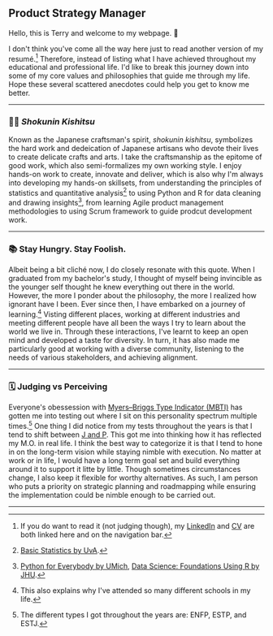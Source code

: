 ## Product Strategy Manager

Hello, this is Terry and welcome to my webpage. :hugs:

I don't think you've come all the way here just to read another version of my resumé.[^1]  Therefore, instead of listing what I have achieved throughout my educational and professional life. I'd like to break this journey down into some of my core values and philosophies that guide me through my life. Hope these several scattered anecdotes could help you get to know me better.

---

### :man_artist: *Shokunin Kishitsu*
Known as the Japanese craftsman's spirit, *shokunin kishitsu*, symbolizes the hard work and dedeication of Japanese artisans who devote their lives to create delicate crafts and arts. I take the craftsmanship as the epitome of good work, which also semi-formalizes my own working style. I enjoy hands-on work to create, innovate and deliver, which is also why I'm always into developing my hands-on skillsets, from understanding the principles of statistics and quantitative analysis[^2] to using Python and R for data cleaning and drawing insights[^3], from learning Agile product management methodologies to using Scrum framework to guide prodcut development work.  

---

### :books: Stay Hungry. Stay Foolish.
Albeit being a bit cliché now, I do closely resonate with this quote. When I graduated from my bachelor's study, I thought of myself being invincible as the younger self thought he knew everything out there in the world. However, the more I ponder about the philosophy, the more I realized how ignorant have I been. Ever since then, I have embarked on a journey of learning.[^4] Visting different places, working at different industries and meeting different people have all been the ways I try to learn about the world we live in. Through these interactions, I've learnt to keep an open mind and developed a taste for diversity. In turn, it has also made me particularly good at working with a diverse community, listening to the needs of various stakeholders, and achieving alignment.

---

### :spiral_calendar: Judging vs Perceiving
Everyone's obessession with [Myers–Briggs Type Indicator (MBTI)](https://en.wikipedia.org/wiki/Myers–Briggs_Type_Indicator) has gotten me into testing out where I sit on this personality spectrum multiple times.[^5] One thing I did notice from my tests throughout the years is that I tend to shift between [J and P](https://www.16personalities.com/articles/tactics-judging-vs-prospecting). This got me into thinking how it has reflected my M.O. in real life. I think the best way to categorize it is that I tend to hone in on the long-term vision while staying nimble with execution. No matter at work or in life, I would have a long term goal set and build everything around it to support it litte by little. Though sometimes circumstances change, I also keep it flexible for worthy alternatives. As such, I am person who puts a priority on strategic planning and roadmapping while ensuring the implementation could be nimble enough to be carried out.

---
  
[^1]: If you do want to read it (not judging though), my [LinkedIn](https://www.linkedin.com/in/terryyling/) and [CV](/assets/pdf/cv.pdf) are both linked here and on the navigation bar.
[^2]: [Basic Statistics by UvA](https://www.coursera.org/account/accomplishments/verify/QDUNXCMA3AZC).
[^3]: [Python for Everybody by UMich](https://www.coursera.org/account/accomplishments/specialization/JHWWJPZ2TTEU), [Data Science: Foundations Using R by JHU](https://www.coursera.org/account/accomplishments/specialization/SVNEUG3D9TA3).
[^4]: This also explains why I've attended so many different schools in my life.
[^5]: The different types I got throughout the years are: ENFP, ESTP, and ESTJ.


